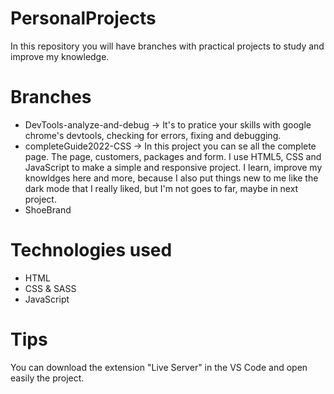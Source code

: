 # PersonalProjects 
In this repository you will have branches with practical projects to study and improve my knowledge.


# Branches
* DevTools-analyze-and-debug -> It's to pratice your skills with google chrome's devtools, checking for errors, fixing and debugging.
* completeGuide2022-CSS -> In this project you can se all the complete page. The page, customers, packages and form. I use HTML5, CSS and JavaScript to make a simple and responsive project. I learn, improve my knowldges here and more, because I also put things new to me like the dark mode that I really liked, but I'm not goes to far, maybe in next project.
* ShoeBrand

# Technologies used
- HTML
- CSS & SASS
- JavaScript

# Tips 
You can download the extension "Live Server" in the VS Code and open easily the project.
